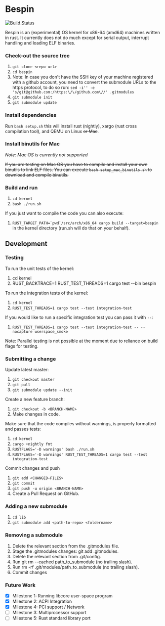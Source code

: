 # Bespin

[![Build Status](https://travis-ci.org/gz/bespin.svg)](https://travis-ci.org/gz/bespin)

Bespin is an (experimental) OS kernel for x86-64 (amd64) machines written in
rust. It currently does not do much except for serial output, interrupt handling and loading ELF binaries.

### Check-out the source tree
1. `git clone <repo-url>`
1. `cd bespin`
1. Note: In case you don't have the SSH key of your machine registered with a github account,
you need to convert the submodule URLs to the https protocol, to do so run:
`sed -i'' -e 's/git@github.com:/https:\/\/github.com\//' .gitmodules`
1. `git submodule init`
1. `git submodule update`

### Install dependencies
Run `bash setup.sh` this will install rust (nightly), xargo (rust cross compilation tool),
and QEMU on Linux ~~or Mac~~.

### Install binutils for Mac
*Note: Mac OS is currently not supported*

~~If you are testing on Mac OS you have to compile and install your own binutils
to link ELF files. You can execute `bash setup_mac_binutils.sh` to download and compile binutils.~~

### Build and run
1. `cd kernel`
1. `bash ./run.sh`

If you just want to compile the code you can also execute:
1. ```RUST_TARGET_PATH=`pwd`/src/arch/x86_64 xargo build --target=bespin```
in the kernel directory (run.sh will do that on your behalf).

## Development

### Testing
To run the unit tests of the kernel:
1. cd kernel
1. RUST_BACKTRACE=1 RUST_TEST_THREADS=1 cargo test --bin bespin

To run the integration tests of the kernel:
1. `cd kernel`
1. `RUST_TEST_THREADS=1 cargo test --test integration-test`

If you would like to run a specific integration test you can pass it with `--`:
1. `RUST_TEST_THREADS=1 cargo test --test integration-test -- --nocapture userspace_smoke`

Note: Parallel testing is not possible at the moment due to reliance on build flags for testing.

### Submitting a change

Update latest master:
1. `git checkout master`
1. `git pull`
1. `git submodule update --init`

Create a new feature branch:
1. `git checkout -b <BRANCH-NAME>`
1. Make changes in code.

Make sure that the code compiles without warnings, is properly formatted and passes tests:
1. `cd kernel`
1. `cargo +nightly fmt`
1. `RUSTFLAGS='-D warnings' bash ./run.sh`
1. `RUSTFLAGS='-D warnings' RUST_TEST_THREADS=1 cargo test --test integration-test`

Commit changes and push
1. `git add <CHANGED-FILES>`
1. `git commit`
1. `git push -u origin <BRANCH-NAME>`
1. Create a Pull Request on GitHub.

### Adding a new submodule
1. `cd lib`
1. `git submodule add <path-to-repo> <foldername>`

### Removing a submodule
1. Delete the relevant section from the .gitmodules file.
1. Stage the .gitmodules changes: git add .gitmodules.
1. Delete the relevant section from .git/config.
1. Run git rm --cached path_to_submodule (no trailing slash).
1. Run rm -rf .git/modules/path_to_submodule (no trailing slash).
1. Commit changes

### Future Work
 * [x] Milestone 1: Running libcore user-space program
 * [x] Milestone 2: ACPI Integration
 * [x] Milestone 4: PCI support / Network
 * [ ] Milestone 3: Multiprocessor support
 * [ ] Milestone 5: Rust standard library port
